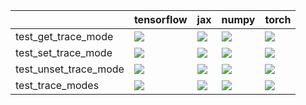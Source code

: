 |                       | tensorflow                                                                                                                                                                             | jax                                                                                                                                                                                    | numpy                                                                                                                                                                                  | torch                                                                                                                                                                                  |
|:----------------------|:---------------------------------------------------------------------------------------------------------------------------------------------------------------------------------------|:---------------------------------------------------------------------------------------------------------------------------------------------------------------------------------------|:---------------------------------------------------------------------------------------------------------------------------------------------------------------------------------------|:---------------------------------------------------------------------------------------------------------------------------------------------------------------------------------------|
| test_get_trace_mode   | <a href="https://github.com/unifyai/ivy/actions/runs/3921996180/jobs/6704650179" rel="noopener noreferrer" target="_blank"><img src=https://img.shields.io/badge/-success-success></a> | <a href="https://github.com/unifyai/ivy/actions/runs/3921996180/jobs/6704650179" rel="noopener noreferrer" target="_blank"><img src=https://img.shields.io/badge/-success-success></a> | <a href="https://github.com/unifyai/ivy/actions/runs/3921996180/jobs/6704650179" rel="noopener noreferrer" target="_blank"><img src=https://img.shields.io/badge/-success-success></a> | <a href="https://github.com/unifyai/ivy/actions/runs/3921996180/jobs/6704650179" rel="noopener noreferrer" target="_blank"><img src=https://img.shields.io/badge/-success-success></a> |
| test_set_trace_mode   | <a href="https://github.com/unifyai/ivy/actions/runs/3921996180/jobs/6704650179" rel="noopener noreferrer" target="_blank"><img src=https://img.shields.io/badge/-success-success></a> | <a href="https://github.com/unifyai/ivy/actions/runs/3921996180/jobs/6704650179" rel="noopener noreferrer" target="_blank"><img src=https://img.shields.io/badge/-success-success></a> | <a href="https://github.com/unifyai/ivy/actions/runs/3921996180/jobs/6704650179" rel="noopener noreferrer" target="_blank"><img src=https://img.shields.io/badge/-success-success></a> | <a href="https://github.com/unifyai/ivy/actions/runs/3921996180/jobs/6704650179" rel="noopener noreferrer" target="_blank"><img src=https://img.shields.io/badge/-success-success></a> |
| test_unset_trace_mode | <a href="https://github.com/unifyai/ivy/actions/runs/3921996180/jobs/6704650179" rel="noopener noreferrer" target="_blank"><img src=https://img.shields.io/badge/-success-success></a> | <a href="https://github.com/unifyai/ivy/actions/runs/3921996180/jobs/6704650179" rel="noopener noreferrer" target="_blank"><img src=https://img.shields.io/badge/-success-success></a> | <a href="https://github.com/unifyai/ivy/actions/runs/3921996180/jobs/6704650179" rel="noopener noreferrer" target="_blank"><img src=https://img.shields.io/badge/-success-success></a> | <a href="https://github.com/unifyai/ivy/actions/runs/3921996180/jobs/6704650179" rel="noopener noreferrer" target="_blank"><img src=https://img.shields.io/badge/-success-success></a> |
| test_trace_modes      | <a href="https://github.com/unifyai/ivy/actions/runs/3921996180/jobs/6704650179" rel="noopener noreferrer" target="_blank"><img src=https://img.shields.io/badge/-failure-red></a>     | <a href="https://github.com/unifyai/ivy/actions/runs/3921996180/jobs/6704650179" rel="noopener noreferrer" target="_blank"><img src=https://img.shields.io/badge/-failure-red></a>     | <a href="https://github.com/unifyai/ivy/actions/runs/3921996180/jobs/6704650179" rel="noopener noreferrer" target="_blank"><img src=https://img.shields.io/badge/-failure-red></a>     | <a href="https://github.com/unifyai/ivy/actions/runs/3921996180/jobs/6704650179" rel="noopener noreferrer" target="_blank"><img src=https://img.shields.io/badge/-failure-red></a>     |